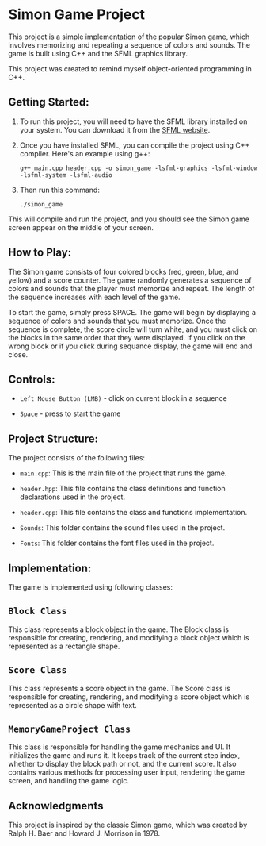 # Simon Game Project

This project is a simple implementation of the popular Simon game, which involves memorizing and repeating a sequence of colors and sounds. The game is built using C++ and the SFML graphics library.

This project was created to remind myself object-oriented programming in C++.


## Getting Started:
1. To run this project, you will need to have the SFML library installed on your system. You can download it from the [SFML website](https://www.sfml-dev.org/download.php).

2. Once you have installed SFML, you can compile the project using C++ compiler. Here's an example using g++:
    ```
    g++ main.cpp header.cpp -o simon_game -lsfml-graphics -lsfml-window -lsfml-system -lsfml-audio
    ```

3. Then run this command:
    ```
    ./simon_game
    ```
This will compile and run the project, and you should see the Simon game screen appear on the middle of your screen.

## How to Play:
The Simon game consists of four colored blocks (red, green, blue, and yellow) and a score counter. The game randomly generates a sequence of colors and sounds that the player must memorize and repeat. The length of the sequence increases with each level of the game.

To start the game, simply press SPACE. The game will begin by displaying a sequence of colors and sounds that you must memorize. Once the sequence is complete, the score circle will turn white, and you must click on the blocks in the same order that they were displayed. If you click on the wrong block or if you click during sequance display, the game will end and close.

## Controls:
- `Left Mouse Button (LMB)` - click on current block in a sequence

- `Space` - press to start the game

## Project Structure:
The project consists of the following files:
- `main.cpp`: This is the main file of the project that runs the game.

- `header.hpp`: This file contains the class definitions and function declarations used in the project.

- `header.cpp`: This file contains the class and functions implementation.

- `Sounds`: This folder contains the sound files used in the project.

- `Fonts`: This folder contains the font files used in the project.

## Implementation:
The game is implemented using following classes:

## `Block Class`
This class represents a block object in the game. The Block class is responsible for creating, rendering, and modifying a block object which is represented as a rectangle shape.

## `Score Class`
This class represents a score object in the game. The Score class is responsible for creating, rendering, and modifying a score object which is represented as a circle shape with text.

## `MemoryGameProject Class`
This class is responsible for handling the game mechanics and UI. It initializes the game and runs it. It keeps track of the current step index, whether to display the block path or not, and the current score. It also contains various methods for processing user input, rendering the game screen, and handling the game logic.

## Acknowledgments
This project is inspired by the classic Simon game, which was created by Ralph H. Baer and Howard J. Morrison in 1978.
